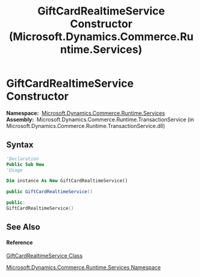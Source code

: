 ﻿---
title: GiftCardRealtimeService Constructor  (Microsoft.Dynamics.Commerce.Runtime.Services)
TOCTitle: GiftCardRealtimeService Constructor
ms:assetid: M:Microsoft.Dynamics.Commerce.Runtime.Services.GiftCardRealtimeService.#ctor
ms:mtpsurl: https://technet.microsoft.com/en-us/library/microsoft.dynamics.commerce.runtime.services.giftcardrealtimeservice.giftcardrealtimeservice(v=AX.60)
ms:contentKeyID: 65320482
ms.date: 05/18/2015
mtps_version: v=AX.60
f1_keywords:
- Microsoft.Dynamics.Commerce.Runtime.Services.GiftCardRealtimeService.#ctor
dev_langs:
- CSharp
- C++
- VB
---

# GiftCardRealtimeService Constructor

**Namespace:**  [Microsoft.Dynamics.Commerce.Runtime.Services](microsoft-dynamics-commerce-runtime-services-namespace.md)  
**Assembly:**  Microsoft.Dynamics.Commerce.Runtime.TransactionService (in Microsoft.Dynamics.Commerce.Runtime.TransactionService.dll)

## Syntax

``` vb
'Declaration
Public Sub New
'Usage

Dim instance As New GiftCardRealtimeService()
```

``` csharp
public GiftCardRealtimeService()
```

``` c++
public:
GiftCardRealtimeService()
```

## See Also

#### Reference

[GiftCardRealtimeService Class](giftcardrealtimeservice-class-microsoft-dynamics-commerce-runtime-services.md)

[Microsoft.Dynamics.Commerce.Runtime.Services Namespace](microsoft-dynamics-commerce-runtime-services-namespace.md)


